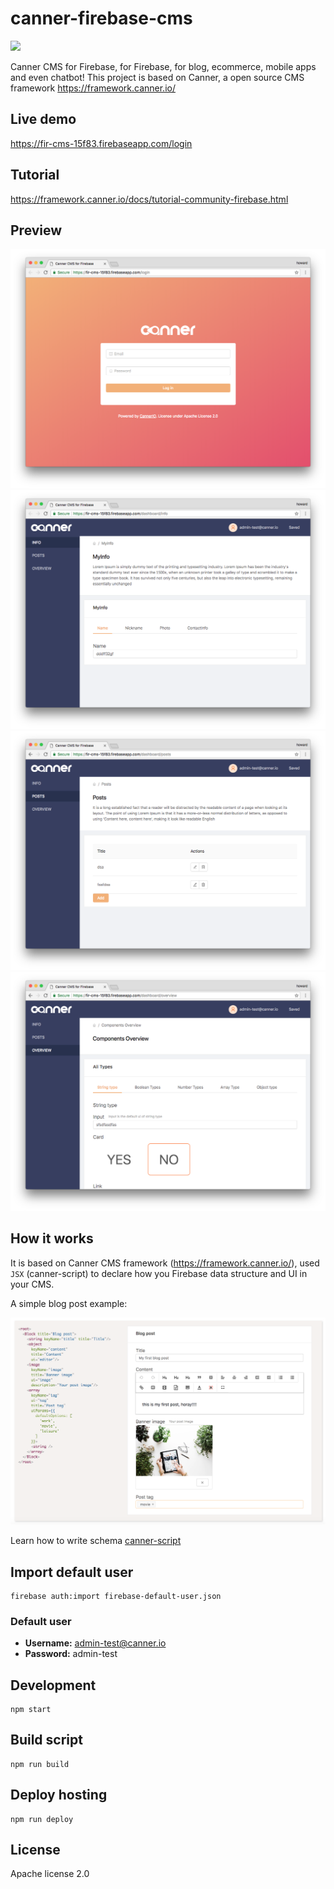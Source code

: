 # canner-firebase-cms

[![](https://img.shields.io/gitter/room/nwjs/nw.js.svg)](https://gitter.im/Canner/CannerCMS?utm_source=share-link&utm_medium=link&utm_campaign=share-link)

Canner CMS for Firebase, for Firebase, for blog, ecommerce, mobile apps and even chatbot! This project is based on Canner, a open source CMS framework  https://framework.canner.io/

## Live demo

https://fir-cms-15f83.firebaseapp.com/login

## Tutorial

https://framework.canner.io/docs/tutorial-community-firebase.html

## Preview

![preview](./preview/1.png)
![preview](./preview/2.png)
![preview](./preview/3.png)
![preview](./preview/4.png)

## How it works

It is based on Canner CMS framework (https://framework.canner.io/), used `JSX` (canner-script) to declare how you Firebase data structure and UI in your CMS.

A simple blog post example:

![preview](./preview/syntax.png)


Learn how to write schema [canner-script](https://framework.canner.io/docs/guides-writing-schema.html)

## Import default user

```
firebase auth:import firebase-default-user.json
```

### Default user

- **Username:** admin-test@canner.io
- **Password:** admin-test

## Development

```
npm start
```

## Build script

```
npm run build
```

## Deploy hosting

```
npm run deploy
```

## License

Apache license 2.0